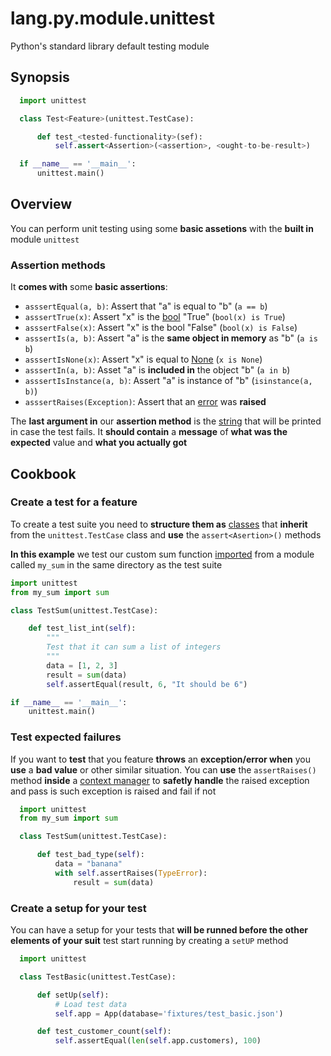 # lang.py.module.unittest

Python's standard library default testing module

## Synopsis

```py
  import unittest

  class Test<Feature>(unittest.TestCase):

      def test_<tested-functionality>(sef):
          self.assert<Assertion>(<assertion>, <ought-to-be-result>)

  if __name__ == '__main__':
      unittest.main()
```

## Overview

You can perform unit testing using some **basic assetions** with the **built
in** module `unittest`

### Assertion methods

It **comes with** some **basic assertions**:

- `asssertEqual(a, b)`: Assert that "a" is equal to "b" (`a == b`)
- `asssertTrue(x)`: Assert "x" is the [bool](./6auy.md) "True"  (`bool(x) is True`)
- `asssertFalse(x)`: Assert "x" is the bool "False"  (`bool(x) is False`)
- `asssertIs(a, b)`: Assert "a" is the **same object in memory** as "b" (`a is b`)
- `asssertIsNone(x)`: Assert "x" is equal to [None](./y624.md) (`x is None`)
- `asssertIn(a, b)`: Asset "a" is **included in** the object "b" (`a in b`)
- `asssertIsInstance(a, b)`: Assert "a" is instance of "b" (`isinstance(a, b)`)
- `asssertRaises(Exception)`: Assert that an [error](./t7gf.md) was **raised**

The **last argument in** our **assertion method** is the [string](./4t3v.md)
that will be printed in case the test fails. It **should contain** a
**message** of **what was the expected** value and **what you actually got**

## Cookbook

### Create a test for a feature

To create a test suite you need to **structure them as** [classes](./unhs.md) that
**inherit** from the `unittest.TestCase` class and **use** the
`assert<Asertion>()` methods

**In this example** we test our custom sum function [imported](./2oy5.md) from
a module called `my_sum` in the same directory as the test suite

```py
import unittest
from my_sum import sum

class TestSum(unittest.TestCase):

    def test_list_int(self):
        """
        Test that it can sum a list of integers
        """
        data = [1, 2, 3]
        result = sum(data)
        self.assertEqual(result, 6, "It should be 6")

if __name__ == '__main__':
    unittest.main()
```

### Test expected failures

If you want to **test** that you feature **throws** an **exception/error when**
you **use** a **bad value** or other similar situation. You can **use** the
`assertRaises()` method **inside** a [context manager](./1rwn.md) to **safetly
handle** the raised exception and pass is such exception is raised and fail if
not

```py
  import unittest
  from my_sum import sum

  class TestSum(unittest.TestCase):

      def test_bad_type(self):
          data = "banana"
          with self.assertRaises(TypeError):
              result = sum(data)
```

### Create a setup for your test

You can have a setup for your tests that **will be runned before the other
elements of your suit** test start running by creating a `setUP` method

```py
  import unittest

  class TestBasic(unittest.TestCase):

      def setUp(self):
          # Load test data
          self.app = App(database='fixtures/test_basic.json')

      def test_customer_count(self):
          self.assertEqual(len(self.app.customers), 100)
```
